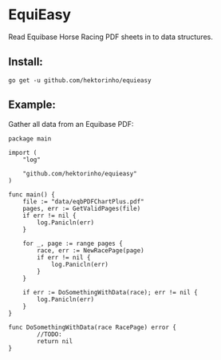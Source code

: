 # EquiEasy
Read Equibase Horse Racing PDF sheets in to data structures.

## Install:
`go get -u github.com/hektorinho/equieasy`

## Example:
Gather all data from an Equibase PDF:
```golang
package main

import (
    "log"

    "github.com/hektorinho/equieasy"
)

func main() {
    file := "data/eqbPDFChartPlus.pdf"
	pages, err := GetValidPages(file)
	if err != nil {
		log.Panicln(err)
	}

	for _, page := range pages {
		race, err := NewRacePage(page)
		if err != nil {
		    log.Panicln(err)
		}
	}

    if err := DoSomethingWithData(race); err != nil {
        log.Panicln(err)
    }
}

func DoSomethingWithData(race RacePage) error {
        //TODO:
        return nil
}
